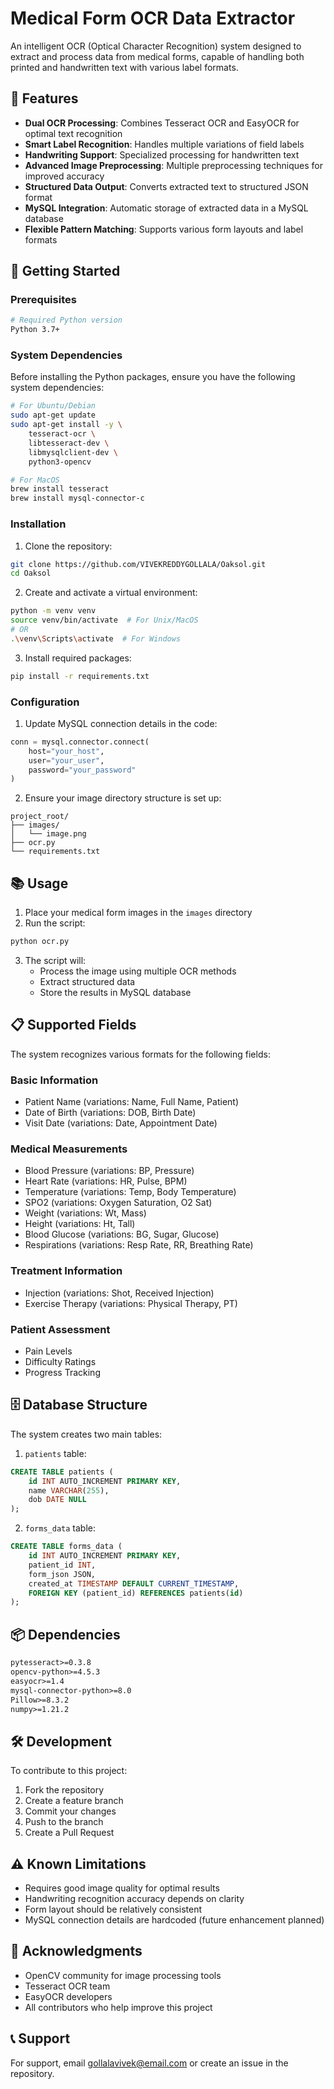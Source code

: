 # Medical Form OCR Data Extractor

An intelligent OCR (Optical Character Recognition) system designed to extract and process data from medical forms, capable of handling both printed and handwritten text with various label formats.

## 🌟 Features

- **Dual OCR Processing**: Combines Tesseract OCR and EasyOCR for optimal text recognition
- **Smart Label Recognition**: Handles multiple variations of field labels
- **Handwriting Support**: Specialized processing for handwritten text
- **Advanced Image Preprocessing**: Multiple preprocessing techniques for improved accuracy
- **Structured Data Output**: Converts extracted text to structured JSON format
- **MySQL Integration**: Automatic storage of extracted data in a MySQL database
- **Flexible Pattern Matching**: Supports various form layouts and label formats

## 🚀 Getting Started

### Prerequisites

```bash
# Required Python version
Python 3.7+
```

### System Dependencies

Before installing the Python packages, ensure you have the following system dependencies:

```bash
# For Ubuntu/Debian
sudo apt-get update
sudo apt-get install -y \
    tesseract-ocr \
    libtesseract-dev \
    libmysqlclient-dev \
    python3-opencv

# For MacOS
brew install tesseract
brew install mysql-connector-c
```

### Installation

1. Clone the repository:
```bash
git clone https://github.com/VIVEKREDDYGOLLALA/Oaksol.git
cd Oaksol
```

2. Create and activate a virtual environment:
```bash
python -m venv venv
source venv/bin/activate  # For Unix/MacOS
# OR
.\venv\Scripts\activate  # For Windows
```

3. Install required packages:
```bash
pip install -r requirements.txt
```

### Configuration

1. Update MySQL connection details in the code:
```python
conn = mysql.connector.connect(
    host="your_host",
    user="your_user",
    password="your_password"
)
```

2. Ensure your image directory structure is set up:
```
project_root/
├── images/
│   └── image.png
├── ocr.py
└── requirements.txt
```

## 📚 Usage

1. Place your medical form images in the `images` directory
2. Run the script:
```bash
python ocr.py
```

3. The script will:
   - Process the image using multiple OCR methods
   - Extract structured data
   - Store the results in MySQL database

## 📋 Supported Fields

The system recognizes various formats for the following fields:

### Basic Information
- Patient Name (variations: Name, Full Name, Patient)
- Date of Birth (variations: DOB, Birth Date)
- Visit Date (variations: Date, Appointment Date)

### Medical Measurements
- Blood Pressure (variations: BP, Pressure)
- Heart Rate (variations: HR, Pulse, BPM)
- Temperature (variations: Temp, Body Temperature)
- SPO2 (variations: Oxygen Saturation, O2 Sat)
- Weight (variations: Wt, Mass)
- Height (variations: Ht, Tall)
- Blood Glucose (variations: BG, Sugar, Glucose)
- Respirations (variations: Resp Rate, RR, Breathing Rate)

### Treatment Information
- Injection (variations: Shot, Received Injection)
- Exercise Therapy (variations: Physical Therapy, PT)

### Patient Assessment
- Pain Levels
- Difficulty Ratings
- Progress Tracking

## 🗄️ Database Structure

The system creates two main tables:

1. `patients` table:
```sql
CREATE TABLE patients (
    id INT AUTO_INCREMENT PRIMARY KEY,
    name VARCHAR(255),
    dob DATE NULL
);
```

2. `forms_data` table:
```sql
CREATE TABLE forms_data (
    id INT AUTO_INCREMENT PRIMARY KEY,
    patient_id INT,
    form_json JSON,
    created_at TIMESTAMP DEFAULT CURRENT_TIMESTAMP,
    FOREIGN KEY (patient_id) REFERENCES patients(id)
);
```

## 📦 Dependencies

```txt
pytesseract>=0.3.8
opencv-python>=4.5.3
easyocr>=1.4
mysql-connector-python>=8.0
Pillow>=8.3.2
numpy>=1.21.2
```

## 🛠️ Development

To contribute to this project:

1. Fork the repository
2. Create a feature branch
3. Commit your changes
4. Push to the branch
5. Create a Pull Request

## ⚠️ Known Limitations

- Requires good image quality for optimal results
- Handwriting recognition accuracy depends on clarity
- Form layout should be relatively consistent
- MySQL connection details are hardcoded (future enhancement planned)


## 🙏 Acknowledgments

- OpenCV community for image processing tools
- Tesseract OCR team
- EasyOCR developers
- All contributors who help improve this project

## 📞 Support

For support, email gollalavivek@email.com or create an issue in the repository.
